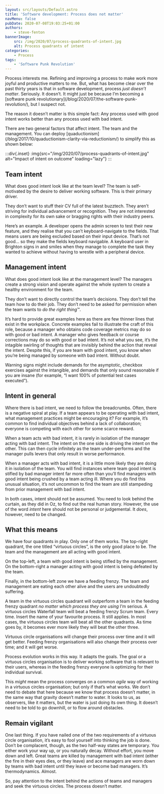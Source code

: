 ```yaml
---
layout: src/layouts/Default.astro
title: 'Software development: Process does not matter'
navMenu: false
pubDate: 2020-07-08T19:03:25+01:00
authors:
    - steve-fenton
bannerImage:
    src: /img/2020/07/process-quadrants-of-intent.jpg
    alt: Process quadrants of intent
categories:
    - Process
tags:
    - 'Software Punk Revolution'
---
```


Process interests me. Refining and improving a process to make work more joyful and productive matters to me. But, what has become clear over the past thirty years is that in software development, process *just doesn’t matter*. Seriously. It doesn’t. It might just be because I’m becoming a [software punk revolutionary]\(/blog/2020/07/the-software-punk-revolution/), but I suspect not.

The reason it doesn’t matter is this simple fact: Any process used with good intent works better than any process used with bad intent.

There are two general factors that affect intent. The team and the management. You can deploy [quaductionism]\(/blog/2017/10/quaductionism-clarity-via-reductionism/) to simplify this as shown below:

:::div{.inset}
:img{src="/img/2020/07/process-quadrants-of-intent.jpg" alt="Impact of intent on outcome" loading="lazy"}
:::

## Team intent

What does good intent look like at the team level? The team is self-motivated by the desire to deliver working software. This is their primary driver.

They don’t want to stuff their CV full of the latest buzztech. They aren’t striving for individual advancement or recognition. They are not interested in complexity for its own sake or bragging rights with their industry peers.

Here’s an example. A developer opens the admin screen to test their new feature, and they realise that you can’t keyboard-navigate to the fields. That means users are being excluded based on their input device. That’s not good… so they make the fields keyboard navigable. A keyboard user in Brighton signs in and smiles when they manage to complete the task they wanted to achieve without having to wrestle with a peripheral device.

## Management intent

What does good intent look like at the management level? The managers create a strong vision and operate against the whole system to create a healthy environment for the team.

They don’t want to directly control the team’s decisions. They don’t tell the team how to do their job. They don’t need to be asked for permission when the team wants to *do the right thing*™.

It’s hard to provide great examples here as there are few thinner lines that exist in the workplace. Concrete examples fail to illustrate the craft of this role, because a manager who obtains code coverage metrics may do so with good or bad intent. A manager who gives feedback or course corrections may do so with good or bad intent. It’s not what you see, it’s the intagible swirling of thoughts that are invisibly behind the action that reveal the intent. Despite this, if you are team with good intent, you know when you’re being managed by someone with bad intent. Without doubt.

Warning signs might include demands for the asymptotic, checkbox exercises against the intangible, and demands that only sound reasonable if you are insane (for example, “I want 100% of potential test cases executed”).

## Intent in general

Where there is bad intent, we need to follow the breadcrumbs. Often, there is a negative spiral at play. If a team appears to be operating with bad intent, what management practices might be encouraging it? For example, it’s common to find individual objectives behind a lack of collaboration; everyone is competing with each other for some scarce reward.

When a team acts with bad intent, it is rarely in isolation of the manager acting with bad intent. The intent on the one side is driving the intent on the other. This can then cycle infinitely as the team under-performs and the manager pulls levers that only result in worse performance.

When a manager acts with bad intent, it is a little more likely they are doing it in isolation of the team. You will find instances where team good intent is stifled by bad manager intent far more often than you’ll find managers with good intent being crushed by a team acting ill. Where you do find this unusual situation, it’s not uncommon to find the team are still stampeding from prior management with bad intent.

In both cases, intent should not be assumed. You need to look behind the curtain, as they did in Oz, to find out the real human story. However, the use of the word *intent* here should not be personal or judgemental. It *does*, however, need to be changed.

## What this means

We have four quadrants in play. Only one of them works. The top-right quadrant, the one titled “virtuous circles”, is the only good place to be. The team and the management are all acting with good intent.

On the top-left, a team with good intent is being stifled by the management. On the bottom-right a manager acting with good intent is being defeated by the team.

Finally, in the bottom-left zone we have a feeding frenzy. The team and management are eating each other alive and the users are undoubtedly suffering.

A team in the virtuous circles quadrant will outperform a team in the feeding frenzy quadrant *no matter which process they are using* I’m serious. A virtuous circles Waterfall team will beat a feeding frenzy Scrum team. Every time. Insert the name of your favourite process. It still applies. In most cases, the virtuous circles team will beat all the other quadrants. As time goes by, it becomes ever more likely they will beat the other three.

Virtuous circle organisations will change their process over time and it will get better. Feeding frenzy organisations will also change their process over time; and it will get worse.

Process evolution works in this way. It adapts the goals. The goal or a virtuous circles organisation is to deliver working software that is relevant to their users, whereas in the feeding frenzy everyone is optimizing for their individual survival.

This *might* mean the process converges on a common *agile* way of working in a virtuous circles organisation; but only if that’s what works. We don’t need to debate that here because we know that process doesn’t matter, in the same way that gravity doesn’t matter to water. It looks to us, as observers, like it matters, but the water is just doing its own thing. It doesn’t need to be told to go downhill, or to flow around obstacles.

## Remain vigilant

One last thing. If you have nailed one of the two requirements of a virtuous circle organisation, it’s easy to fool yourself into thinking the job is done. Don’t be complacent, though, as the two half-way states are temporary. You either work your way up, or you naturally decay. Without effort, you move down and left. Great teams are killed by management with bad intent (either the fire in their eyes dies, or they leave) and ace managers are worn down by teams with bad intent until they leave or become bad managers. It’s thermodynamics. Almost.

So, pay attention to the intent behind the actions of teams and managers and seek the virtuous circles. The process doesn’t matter.